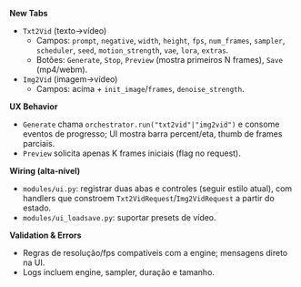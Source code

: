 **New Tabs**
- `Txt2Vid` (texto→vídeo)
  - Campos: `prompt`, `negative`, `width`, `height`, `fps`, `num_frames`, `sampler`, `scheduler`, `seed`, `motion_strength`, `vae`, `lora`, `extras`.
  - Botões: `Generate`, `Stop`, `Preview` (mostra primeiros N frames), `Save` (mp4/webm).
- `Img2Vid` (imagem→vídeo)
  - Campos: acima + `init_image`/`frames`, `denoise_strength`.

**UX Behavior**
- `Generate` chama `orchestrator.run("txt2vid"|"img2vid")` e consome eventos de progresso; UI mostra barra percent/eta, thumb de frames parciais.
- `Preview` solicita apenas K frames iniciais (flag no request).

**Wiring (alta‑nível)**
- `modules/ui.py`: registrar duas abas e controles (seguir estilo atual), com handlers que constroem `Txt2VidRequest`/`Img2VidRequest` a partir do estado.
- `modules/ui_loadsave.py`: suportar presets de vídeo.

**Validation & Errors**
- Regras de resolução/fps compatíveis com a engine; mensagens direto na UI.
- Logs incluem engine, sampler, duração e tamanho.


